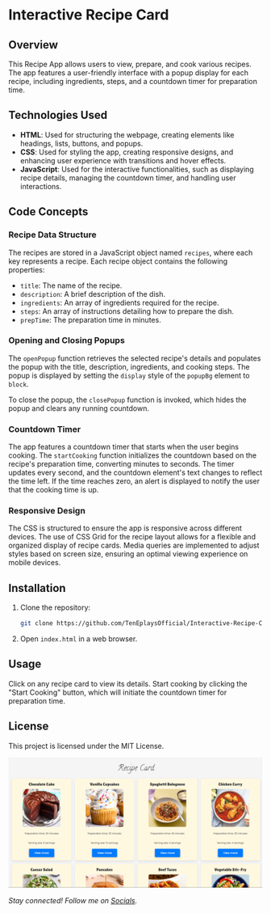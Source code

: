 
# Interactive Recipe Card

## Overview
This Recipe App allows users to view, prepare, and cook various recipes. The app features a user-friendly interface with a popup display for each recipe, including ingredients, steps, and a countdown timer for preparation time.

## Technologies Used
- **HTML**: Used for structuring the webpage, creating elements like headings, lists, buttons, and popups.
- **CSS**: Used for styling the app, creating responsive designs, and enhancing user experience with transitions and hover effects.
- **JavaScript**: Used for the interactive functionalities, such as displaying recipe details, managing the countdown timer, and handling user interactions.

## Code Concepts

### Recipe Data Structure
The recipes are stored in a JavaScript object named `recipes`, where each key represents a recipe. Each recipe object contains the following properties:
- `title`: The name of the recipe.
- `description`: A brief description of the dish.
- `ingredients`: An array of ingredients required for the recipe.
- `steps`: An array of instructions detailing how to prepare the dish.
- `prepTime`: The preparation time in minutes.

### Opening and Closing Popups
The `openPopup` function retrieves the selected recipe's details and populates the popup with the title, description, ingredients, and cooking steps. The popup is displayed by setting the `display` style of the `popupBg` element to `block`.

To close the popup, the `closePopup` function is invoked, which hides the popup and clears any running countdown.

### Countdown Timer
The app features a countdown timer that starts when the user begins cooking. The `startCooking` function initializes the countdown based on the recipe's preparation time, converting minutes to seconds. The timer updates every second, and the countdown element's text changes to reflect the time left. If the time reaches zero, an alert is displayed to notify the user that the cooking time is up.

### Responsive Design
The CSS is structured to ensure the app is responsive across different devices. The use of CSS Grid for the recipe layout allows for a flexible and organized display of recipe cards. Media queries are implemented to adjust styles based on screen size, ensuring an optimal viewing experience on mobile devices.

## Installation
1. Clone the repository:
   ```bash
   git clone https://github.com/TenEplaysOfficial/Interactive-Recipe-Card.git
   ```
2. Open `index.html` in a web browser.

## Usage
Click on any recipe card to view its details. Start cooking by clicking the "Start Cooking" button, which will initiate the countdown timer for preparation time.

## License
This project is licensed under the MIT License.

![Screenshot 1](<img/Screenshot.png>)


*Stay connected! Follow me on [Socials](https://linktr.ee/tenegames).*
